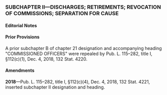 ### SUBCHAPTER II—DISCHARGES; RETIREMENTS; REVOCATION OF COMMISSIONS; SEPARATION FOR CAUSE ###

#### **Editorial Notes** ####

#### Prior Provisions ####

A prior subchapter B of chapter 21 designation and accompanying heading "COMMISSIONED OFFICERS" were repealed by Pub. L. 115–282, title I, §112(c)(1), Dec. 4, 2018, 132 Stat. 4220.

#### Amendments ####

**2018**—Pub. L. 115–282, title I, §112(c)(4), Dec. 4, 2018, 132 Stat. 4221, inserted subchapter II designation and heading.
